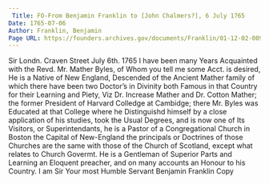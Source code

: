 ```yaml
---
 Title: FO-From Benjamin Franklin to [John Chalmers?], 6 July 1765
Date: 1765-07-06
Author: Franklin, Benjamin
Page URL: https://founders.archives.gov/documents/Franklin/01-12-02-0097
---
```


Sir
Londn. Craven Street July 6th. 1765
I have been many Years Acquainted with the Revd. Mr. Mather Byles, of Whom you tell me some Acct. is desired, He is a Native of New England, Descended of the Ancient Mather family of which there have been two Doctor’s in Divinity both Famous in that Country for their Learning and Piety, Viz Dr. Increase Mather and Dr. Cotton Mather; the former President of Harvard Colledge at Cambidge; there Mr. Byles was Educated at that College where he Distinguishd himself by a close application of his studies, took the Usual Degrees, and is now one of Its Visitors, or Superintendants, he is a Pastor of a Congregational Church in Boston the Capital of New-England the principals or Doctrines of those Churches are the same with those of the Church of Scotland, except what relates to Church Govermt. He is a Gentleman of Superior Parts and Learning an Eloquent preacher, and on many accounts an Honour to his Country. I am Sir Your most Humble Servant
Benjamin Franklin
Copy

